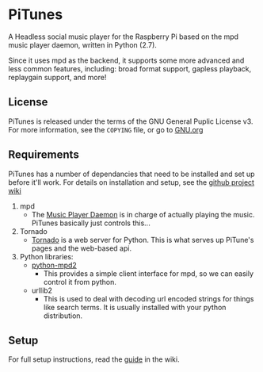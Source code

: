 PiTunes
=======

A Headless social music player for the Raspberry Pi based on the mpd music player daemon, written in Python (2.7).

Since it uses mpd as the backend, it supports some more advanced and less common features, including: broad format support, gapless playback, replaygain support, and more!


License
-------

PiTunes is released under the terms of the GNU General Puplic License v3. For more information, see the `COPYING` file, or go to [GNU.org][GNU website]


Requirements
------------

PiTunes has a number of dependancies that need to be installed and set up before it'll work. For details on installation and setup, see the [github project wiki][project wiki]

1.	mpd
	*	The [Music Player Daemon][mpd website] is in charge of actually playing the music. PiTunes basically just controls this...
2.	Tornado
	*	[Tornado][tornado website] is a web server for Python. This is what serves up PiTune's pages and the web-based api.
3. Python libraries:
	*	[python-mpd2][pympd github]
		*	This provides a simple client interface for mpd, so we can easily control it from python.
	*	urllib2
		*	This is used to deal with decoding url encoded strings for things like search terms. It is usually installed with your python distribution.

Setup
-----

For full setup instructions, read the [guide][project wiki] in the wiki.

[project wiki]: https://github.com/rbrunt/PiTunes/wiki
[mpd website]: http://mpd.wikia.com/wiki/Music_Player_Daemon_Wiki
[tornado website]: http://www.tornadoweb.org/
[tornado github]: https://github.com/facebook/tornado
[pympd github]: https://github.com/Mic92/python-mpd2
[GNU website]: http://www.gnu.org/licenses/gpl.html
